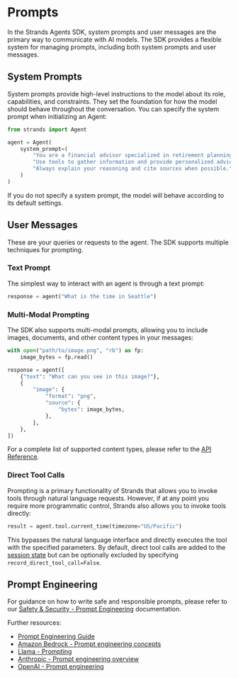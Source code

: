 # Prompts

In the Strands Agents SDK, system prompts and user messages are the primary way to communicate with AI models. The SDK provides a flexible system for managing prompts, including both system prompts and user messages.

## System Prompts

System prompts provide high-level instructions to the model about its role, capabilities, and constraints. They set the foundation for how the model should behave throughout the conversation. You can specify the system prompt when initializing an Agent:

```python
from strands import Agent

agent = Agent(
    system_prompt=(
        "You are a financial advisor specialized in retirement planning. "
        "Use tools to gather information and provide personalized advice. "
        "Always explain your reasoning and cite sources when possible."
    )
)
```

If you do not specify a system prompt, the model will behave according to its default settings.

## User Messages

These are your queries or requests to the agent. The SDK supports multiple techniques for prompting.

### Text Prompt

The simplest way to interact with an agent is through a text prompt:

```python
response = agent("What is the time in Seattle")
```

### Multi-Modal Prompting
The SDK also supports multi-modal prompts, allowing you to include images, documents, and other content types in your messages:

```python
with open("path/to/image.png", "rb") as fp:
    image_bytes = fp.read()

response = agent([
    {"text": "What can you see in this image?"},
    {
        "image": {
            "format": "png",
            "source": {
                "bytes": image_bytes,
            },
        },
    },
])
```

For a complete list of supported content types, please refer to the [API Reference](../../../api-reference/types.md#strands.types.content.ContentBlock).


### Direct Tool Calls

Prompting is a primary functionality of Strands that allows you to invoke tools through natural language requests. However, if at any point you require more programmatic control, Strands also allows you to invoke tools directly:

```python
result = agent.tool.current_time(timezone="US/Pacific")
```

This bypasses the natural language interface and directly executes the tool with the specified parameters. By default, direct tool calls are added to the [session state](state-sessions.md) but can be optionally excluded by specifying `record_direct_tool_call=False`.

## Prompt Engineering

For guidance on how to write safe and responsible prompts, please refer to our [Safety & Security - Prompt Engineering](../../safety-security/prompt-engineering.md) documentation.

Further resources:

* [Prompt Engineering Guide](https://www.promptingguide.ai)
* [Amazon Bedrock - Prompt engineering concepts](https://docs.aws.amazon.com/bedrock/latest/userguide/prompt-engineering-guidelines.html)
* [Llama - Prompting](https://www.llama.com/docs/how-to-guides/prompting/)
* [Anthropic - Prompt engineering overview](https://docs.anthropic.com/en/docs/build-with-claude/prompt-engineering/overview)
* [OpenAI - Prompt engineering](https://platform.openai.com/docs/guides/prompt-engineering/six-strategies-for-getting-better-results)
